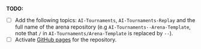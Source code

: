 **TODO:**
- [ ] Add the following topics: `AI-Tournaments`, `AI-Tournaments-Replay` and the full name of the arena repository (e.g `AI-Tournaments--Arena-Template`, note that `/` in `AI-Tournaments/Arena-Template` is replaced by `--`).
- [ ] Activate [GitHub pages](https://pages.github.com/) for the repository.
